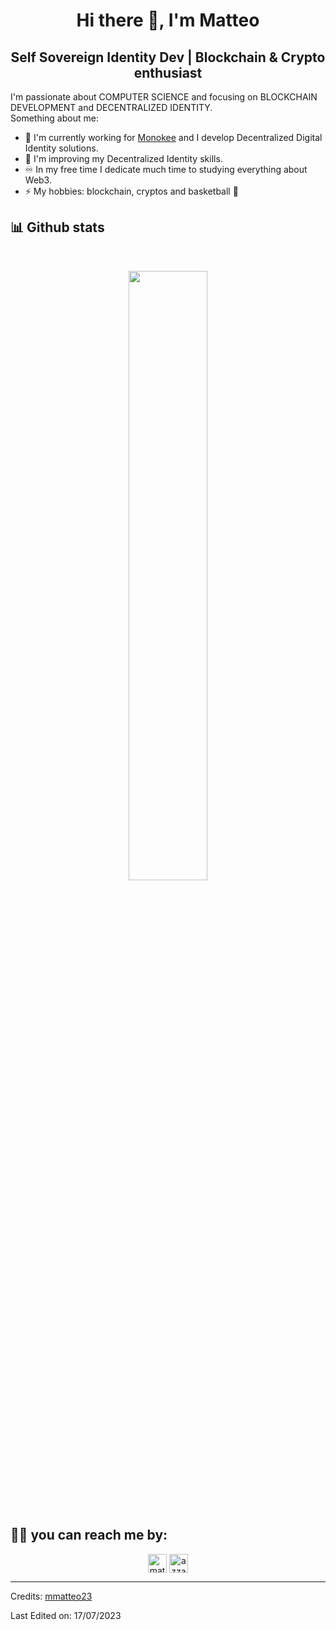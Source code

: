 

<div>
  <h1 align="center">Hi there 👋, I'm Matteo</h1>
  <h2 align="center">Self Sovereign Identity Dev | Blockchain & Crypto enthusiast</h2>
  <p>
    I'm passionate about COMPUTER SCIENCE and focusing on BLOCKCHAIN DEVELOPMENT and DECENTRALIZED IDENTITY.<br>
    Something about me:
    <ul>
      <li>🔭 I'm currently working for <a href="https://monokee.com/">Monokee</a> and I develop Decentralized Digital Identity solutions.</li>
      <li>🌱 I'm improving my Decentralized Identity skills.</li>
      <li>♾️ In my free time I dedicate much time to studying everything about Web3.</li>
      <li>⚡ My hobbies: blockchain, cryptos and basketball 🏀</li>
    </ul>
  </p>
</div>

<div>
  <h2> 📊 Github stats </h2>
    <br/>
      <p align="center">
        <a href="https://github.com/mmatteo23/">
          <img width="50%" src="https://github-readme-streak-stats.herokuapp.com/?user=mmatteo23&theme=gruvbox&hide_border=true" />
        </a>
     </p>
   <br>
</div>

<div>
    <h2>🤙🏻 you can reach me by:</h2>
    <p align="center">
      <a href="https://www.linkedin.com/in/matteo-midena-953417233/" target="blank"><img align="center"
         src="https://img.shields.io/badge/linkedin-%231DA1F2.svg?style=for-the-badge&logo=linkedin&logoColor=white"
         alt="matteo" height="30"/></a>
      <a href="https://twitter.com/mmidena23" target="blank"><img align="center"
         src="https://img.shields.io/badge/twitter-1DA1F2.svg?style=for-the-badge&logo=twitter&logoColor=white"
         alt="azzar" height="30"/></a>
    </p>
</div>

---
Credits: [mmatteo23](https://github.com/mmatteo23)

Last Edited on: 17/07/2023
